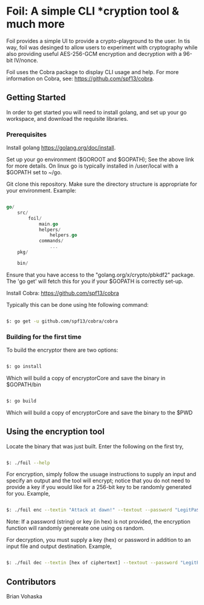 # Foil: A simple CLI *cryption tool & much more

Foil provides a simple UI to provide a crypto-playground to the user. In tis way, foil was desinged to allow users to experiment with cryptography while also providing useful  AES-256-GCM encryption and decryption with a 96-bit IV/nonce.

Foil uses the Cobra package to display CLI usage and help. For more information on Cobra, see: <https://github.com/spf13/cobra>.

## Getting Started

In order to get started you will need to install golang, and set up your go workspace, and download the requisite libraries.

### Prerequisites

Install golang <https://golang.org/doc/install>.

Set up your go environment ($GOROOT and $GOPATH); See the above link for more details. On linux go is typically installed in /user/local with a $GOPATH set to ~/go.

Git clone this repository. Make sure the directory structure is appropriate for your environment. Example:

```go

go/
    src/
        foil/
            main.go
            helpers/
                helpers.go
            commands/
                ...
    pkg/

    bin/

```

Ensure that you have access to the "golang.org/x/crypto/pbkdf2" package. The 'go get' will fetch this for you if your $GOPATH is correctly set-up.

Install Cobra:  <https://github.com/spf13/cobra>

Typically this can be done using hte following command:

```bash

$: go get -u github.com/spf13/cobra/cobra

```

### Building for the first time

To build the encryptor there are two options:

```bash

$: go install

```

Which will build a copy of encryptorCore and save the binary in $GOPATH/bin

```bash

$: go build

```

Which will build a copy of encryptorCore and save the binary to the $PWD

## Using the encryption tool

Locate the binary that was just built. Enter the following on the first try,

```bash

$: ./foil --help

```

For encryption, simply follow the usuage instructions to supply an input and specify an output and the tool will encrypt; notice that you do not need to provide a key if you would like for a 256-bit key to be randomly generated for you. Example,

```bash

$: ./foil enc --textin "Attack at dawn!" --textout --password "LegitPa$$word1999" --adata "I love encryption"

```

Note: If a password (string) or key (in hex) is not provided, the encryption function will randomly genereate one using os random.

For decryption, you must supply a key (hex) or password in addition to an input file and output destination. Example,

```bash

$: ./foil dec --textin [hex of ciphertext] --textout --password "LegitPa$$word1999" --adata "I love encryption"

```

## Contributors

Brian Vohaska